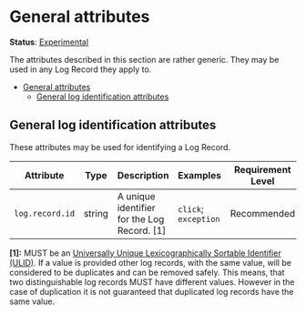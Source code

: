 # General attributes

**Status**: [Experimental](../../document-status.md)

The attributes described in this section are rather generic.
They may be used in any Log Record they apply to.

<!-- Re-generate TOC with `markdown-toc --no-first-h1 -i` -->

<!-- toc -->

- [General attributes](#general-attributes)
  - [General log identification attributes](#general-log-identification-attributes)

<!-- tocstop -->

## General log identification attributes

These attributes may be used for identifying a Log Record.

<!-- semconv log.record -->
| Attribute  | Type | Description  | Examples  | Requirement Level |
|---|---|---|---|---|
| `log.record.id` | string | A unique identifier for the Log Record. [1] | `click`; `exception` | Recommended |

**[1]:** MUST be an [Universally Unique Lexicographically Sortable Identifier (ULID)](https://github.com/ulid/spec). If a value is provided other log records, with the same value, will be considered to be duplicates and can be removed safely. This means, that two distinguishable log records MUST have different values. However in the case of duplication it is not guaranteed that duplicated log records have the same value.
<!-- endsemconv -->
